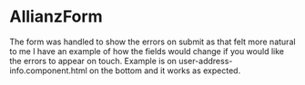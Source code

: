 # AllianzForm

The form was handled to show the errors on submit as that felt more natural to me
I have an example of how the fields would change if you
would like the errors to appear on touch.
Example is on user-address-info.component.html on the bottom and it works as expected.